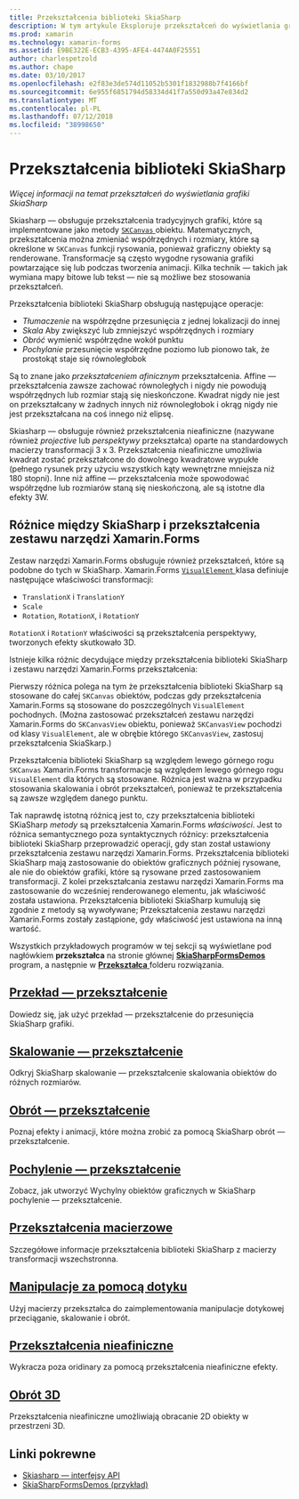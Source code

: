 ```yaml
---
title: Przekształcenia biblioteki SkiaSharp
description: W tym artykule Eksploruje przekształceń do wyświetlania grafiki SkiaSharp w aplikacjach Xamarin.Forms i przedstawia to z przykładowym kodem.
ms.prod: xamarin
ms.technology: xamarin-forms
ms.assetid: E9BE322E-ECB3-4395-AFE4-4474A0F25551
author: charlespetzold
ms.author: chape
ms.date: 03/10/2017
ms.openlocfilehash: e2f83e3de574d11052b5301f1832988b7f4166bf
ms.sourcegitcommit: 6e955f6851794d58334d41f7a550d93a47e834d2
ms.translationtype: MT
ms.contentlocale: pl-PL
ms.lasthandoff: 07/12/2018
ms.locfileid: "38998650"
---
```

# <a name="skiasharp-transforms"></a>Przekształcenia biblioteki SkiaSharp

_Więcej informacji na temat przekształceń do wyświetlania grafiki SkiaSharp_

Skiasharp — obsługuje przekształcenia tradycyjnych grafiki, które są implementowane jako metody [ `SKCanvas` ](https://developer.xamarin.com/api/type/SkiaSharp.SKCanvas/) obiektu. Matematycznych, przekształcenia można zmieniać współrzędnych i rozmiary, które są określone w `SKCanvas` funkcji rysowania, ponieważ graficzny obiekty są renderowane. Transformacje są często wygodne rysowania grafiki powtarzające się lub podczas tworzenia animacji. Kilka technik &mdash; takich jak wymiana mapy bitowe lub tekst &mdash; nie są możliwe bez stosowania przekształceń.

Przekształcenia biblioteki SkiaSharp obsługują następujące operacje:

- *Tłumaczenie* na współrzędne przesunięcia z jednej lokalizacji do innej
- *Skala* Aby zwiększyć lub zmniejszyć współrzędnych i rozmiary
- *Obróć* wymienić współrzędne wokół punktu
- *Pochylanie* przesunięcie współrzędne poziomo lub pionowo tak, że prostokąt staje się równoległobok

Są to znane jako *przekształceniem afinicznym* przekształcenia. Affine — przekształcenia zawsze zachować równoległych i nigdy nie powodują współrzędnych lub rozmiar stają się nieskończone. Kwadrat nigdy nie jest on przekształcany w żadnych innych niż równoległobok i okrąg nigdy nie jest przekształcana na coś innego niż elipsę.

Skiasharp — obsługuje również przekształcenia nieafiniczne (nazywane również *projective* lub *perspektywy* przekształca) oparte na standardowych macierzy transformacji 3 x 3. Przekształcenia nieafiniczne umożliwia kwadrat zostać przekształcone do dowolnego kwadratowe wypukłe (pełnego rysunek przy użyciu wszystkich kąty wewnętrzne mniejsza niż 180 stopni). Inne niż affine — przekształcenia może spowodować współrzędne lub rozmiarów staną się nieskończoną, ale są istotne dla efekty 3W.

## <a name="differences-between-skiasharp-and-xamarinforms-transforms"></a>Różnice między SkiaSharp i przekształcenia zestawu narzędzi Xamarin.Forms

Zestaw narzędzi Xamarin.Forms obsługuje również przekształceń, które są podobne do tych w SkiaSharp. Xamarin.Forms [ `VisualElement` ](xref:Xamarin.Forms.VisualElement) klasa definiuje następujące właściwości transformacji:

- `TranslationX` i `TranslationY`
- `Scale`
- `Rotation`, `RotationX`, i `RotationY`

`RotationX` i `RotationY` właściwości są przekształcenia perspektywy, tworzonych efekty skutkowało 3D.

Istnieje kilka różnic decydujące między przekształcenia biblioteki SkiaSharp i zestawu narzędzi Xamarin.Forms przekształcenia:

Pierwszy różnica polega na tym że przekształcenia biblioteki SkiaSharp są stosowane do całej `SKCanvas` obiektów, podczas gdy przekształcenia Xamarin.Forms są stosowane do poszczególnych `VisualElement` pochodnych. (Można zastosować przekształceń zestawu narzędzi Xamarin.Forms do `SKCanvasView` obiektu, ponieważ `SKCanvasView` pochodzi od klasy `VisualElement`, ale w obrębie którego `SKCanvasView`, zastosuj przekształcenia SkiaSkarp.)

Przekształcenia biblioteki SkiaSharp są względem lewego górnego rogu `SKCanvas` Xamarin.Forms transformacje są względem lewego górnego rogu `VisualElement` dla których są stosowane. Różnica jest ważna w przypadku stosowania skalowania i obrót przekształceń, ponieważ te przekształcenia są zawsze względem danego punktu.

Tak naprawdę istotną różnicą jest to, czy przekształcenia biblioteki SKiaSharp *metody* są przekształcenia Xamarin.Forms *właściwości*. Jest to różnica semantycznego poza syntaktycznych różnicy: przekształcenia biblioteki SkiaSharp przeprowadzić operacji, gdy stan został ustawiony przekształcenia zestawu narzędzi Xamarin.Forms. Przekształcenia biblioteki SkiaSharp mają zastosowanie do obiektów graficznych później rysowane, ale nie do obiektów grafiki, które są rysowane przed zastosowaniem transformacji. Z kolei przekształcania zestawu narzędzi Xamarin.Forms ma zastosowanie do wcześniej renderowanego elementu, jak właściwość została ustawiona. Przekształcenia biblioteki SkiaSharp kumulują się zgodnie z metody są wywoływane; Przekształcenia zestawu narzędzi Xamarin.Forms zostały zastąpione, gdy właściwość jest ustawiona na inną wartość.

Wszystkich przykładowych programów w tej sekcji są wyświetlane pod nagłówkiem **przekształca** na stronie głównej [ **SkiaSharpFormsDemos** ](https://developer.xamarin.com/samples/xamarin-forms/SkiaSharpForms/Demos/) program, a następnie w [ **Przekształca** ](https://github.com/xamarin/xamarin-forms-samples/tree/master/SkiaSharpForms/Demos/Demos/SkiaSharpFormsDemos/Transforms) folderu rozwiązania.

## <a name="the-translate-transformtranslatemd"></a>[Przekład — przekształcenie](translate.md)

Dowiedz się, jak użyć przekład — przekształcenie do przesunięcia SkiaSharp grafiki.

## <a name="the-scale-transformscalemd"></a>[Skalowanie — przekształcenie](scale.md)

Odkryj SkiaSharp skalowanie — przekształcenie skalowania obiektów do różnych rozmiarów.

## <a name="the-rotate-transformrotatemd"></a>[Obrót — przekształcenie](rotate.md)

Poznaj efekty i animacji, które można zrobić za pomocą SkiaSharp obrót — przekształcenie.

## <a name="the-skew-transformskewmd"></a>[Pochylenie — przekształcenie](skew.md)

Zobacz, jak utworzyć Wychylny obiektów graficznych w SkiaSharp pochylenie — przekształcenie.

## <a name="matrix-transformsmatrixmd"></a>[Przekształcenia macierzowe](matrix.md)

Szczegółowe informacje przekształcenia biblioteki SkiaSharp z macierzy transformacji wszechstronna.

## <a name="touch-manipulationstouchmd"></a>[Manipulacje za pomocą dotyku](touch.md)

Użyj macierzy przekształca do zaimplementowania manipulacje dotykowej przeciąganie, skalowanie i obrót.

## <a name="non-affine-transformsnon-affinemd"></a>[Przekształcenia nieafiniczne](non-affine.md)

Wykracza poza oridinary za pomocą przekształcenia nieafiniczne efekty.

## <a name="3d-rotation3d-rotationmd"></a>[Obrót 3D](3d-rotation.md)

Przekształcenia nieafiniczne umożliwiają obracanie 2D obiekty w przestrzeni 3D.


## <a name="related-links"></a>Linki pokrewne

- [Skiasharp — interfejsy API](https://developer.xamarin.com/api/root/SkiaSharp/)
- [SkiaSharpFormsDemos (przykład)](https://developer.xamarin.com/samples/xamarin-forms/SkiaSharpForms/Demos/)
